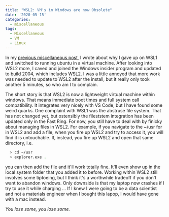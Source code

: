 ```yaml
---
title: "WSL2: VM's in Windows are now Obsolete"
date: '2020-05-15'
categories:
  - miscellaneous
tags:
  - Miscellaneous
  - VM
  - Linux
---
```


In my [previous miscellaneous post](https://jthaller.github.io/blog/miscellaneous/VM_v_DB/), I wrote about why I gave up on WSL1 and switched to running ubuntu in a virtual machine. After looking into WSL2 more, I caved and joined the Windows insider program and updated to build 2004, which includes WSL2. I was a little annoyed that more work was needed to update to WSL2 after the install, but it really only took another 5 minutes, so who am I to complain. 

The short story is that WSL2 is now a lightweight virtual machine within windows. That means immediate boot times and full system call compatibility. It integrates very nicely with VS Code, but I have found some weird quarks. One complaint with WSL1 was the abstruse file system. That has not changed yet, but ostensibly the fileststem integration has been updated only in the Fast Ring. For now, you still have to deal with by finicky about managing files in WSL2. For example, if you navigate to the ~/usr for in WSL2 and add a file, when you fire up WSL2 and try to access it, you will find it is untouchable. If, instead, you fire up WSL2 and open that same directory, i.e.

```bash
  > cd ~/usr
  > explorer.exe .
```

you can then add the file and it'll work totally fine. It'll even show up in the local system folder that you added it to before. Working within WSL2 still involves some tiptoeing, but I think it's a worthwhile tradeoff if you don't want to abandon windows. Only downside is that my laptop now crashes if I try to use it while charging ... If I knew I were going to be a data scientist and not a materials engineer when I bought this lapop, I would have gone with a mac instead.

*You lose some, you lose some.*

